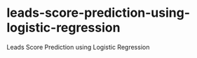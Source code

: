# leads-score-prediction-using-logistic-regression
Leads Score Prediction using Logistic Regression
